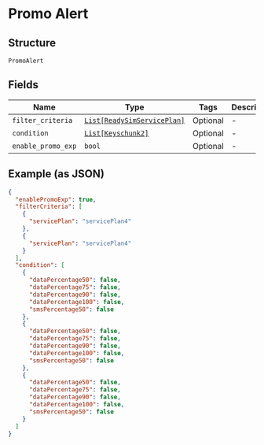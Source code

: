 
# Promo Alert

## Structure

`PromoAlert`

## Fields

| Name | Type | Tags | Description |
|  --- | --- | --- | --- |
| `filter_criteria` | [`List[ReadySimServicePlan]`](../../doc/models/ready-sim-service-plan.md) | Optional | - |
| `condition` | [`List[Keyschunk2]`](../../doc/models/keyschunk-2.md) | Optional | - |
| `enable_promo_exp` | `bool` | Optional | - |

## Example (as JSON)

```json
{
  "enablePromoExp": true,
  "filterCriteria": [
    {
      "servicePlan": "servicePlan4"
    },
    {
      "servicePlan": "servicePlan4"
    }
  ],
  "condition": [
    {
      "dataPercentage50": false,
      "dataPercentage75": false,
      "dataPercentage90": false,
      "dataPercentage100": false,
      "smsPercentage50": false
    },
    {
      "dataPercentage50": false,
      "dataPercentage75": false,
      "dataPercentage90": false,
      "dataPercentage100": false,
      "smsPercentage50": false
    },
    {
      "dataPercentage50": false,
      "dataPercentage75": false,
      "dataPercentage90": false,
      "dataPercentage100": false,
      "smsPercentage50": false
    }
  ]
}
```

